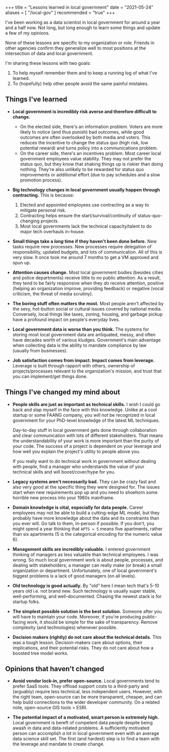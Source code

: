 +++
title = "Lessons learned in local government"
date = "2021-05-24"
aliases = [ "/local-gov" ]
recommended = "true"
+++

I've been working as a data scientist in local government for around a year and a half now. Not long, but long enough to learn some things and update a few of my opinions.

None of these lessons are specific to my organization or role. Friends in other agencies confirm they generalize well to most positions at the intersection of data and local government.

I'm sharing these lessons with two goals:

1. To help myself remember them and to keep a running log of what I've learned.
2. To (hopefully) help other people avoid the same painful mistakes.

## Things I've learned

- **Local government is incredibly risk averse and therefore difficult to change.**
  - On the elected side, there's an information problem. Voters are more likely to notice (and thus punish) bad outcomes, while good outcomes are often overlooked by both media and voters. This reduces the incentive to change the status quo (high risk, low potential reward) and turns policy into a communications problem.
  - On the career side, there's an incentives problem. Most career local government employees value stability. They may not prefer the status quo, but they know that shaking things up is riskier than doing nothing. They're also unlikely to be rewarded for status quo improvements or additional effort (due to pay schedules and a slow promotion process).

- **Big technology changes in local government usually happen through contracting.** This is because:
   1. Elected and appointed employees use contracting as a way to mitigate personal risk.
   2. Contracting helps ensure the start/survival/continuity of status-quo-changing projects.
   3. Most local governments lack the technical capacity/talent to do major tech overhauls in-house.

- **Small things take a *long* time if they haven't been done before.** New tasks require new processes. New processes require delegation of responsibility, updated budgets, and lots of communication. All of this is very slow. It once took me around 7 months to get a VM approved and spun up.

- **Attention causes change.** Most local government bodies (besides cities and police departments) receive little to no public attention. As a result, they tend to be fairly responsive when they *do* receive attention, positive (helping an organization improve, providing feedback) or negative (vocal criticism, the threat of media scrutiny).

- **The boring stuff often matters the most.** Most people aren't affected by the sexy, hot-button social or cultural issues covered by national media. Conversely, local things like taxes, zoning, housing, and garbage pickup have a profound impact on people's everyday lives.

- **Local government data is worse than you think.** The systems for storing most local government data are antiquated, messy, and often have decades worth of various kludges. Government's main advantage when collecting data is the ability to mandate compliance by law (usually from businesses).

- **Job satisfaction comes from impact. Impact comes from leverage.** Leverage is built through rapport with others, ownership of projects/processes relevant to the organization's mission, and trust that you can implement/get things done.

## Things I've changed my mind about

- **People skills are just as important as technical skills.** I wish I could go back and slap myself in the face with this knowledge. Unlike at a cool startup or some FAANG company, you *will not* be recognized in local government for your PhD-level knowledge of the latest ML techniques.

   Day-to-day stuff in local government gets done through collaboration and clear communication with lots of different stakeholders. That means the understandability of your work is more important than the purity of your code. The success of a project is dependent on your leverage and how well you explain the project's utility to people above you.

   If you really want to do technical work in government without dealing with people, find a manager who understands the value of your technical skills and will boost/cover/hype for you.

- **Legacy systems aren't necessarily bad.** They can be crazy fast and also very good at the specific thing they were designed for. The issues start when new requirements pop up and you need to shoehorn some horrible new process into your 1980s mainframe.

- **Domain knowledge is vital, especially for data people.** Career employees may not be able to build a cutting-edge ML model, but they probably have more knowledge about the data and its constraints than you ever will. Go talk to them, in-person if possible. If you don't, you might spend a year thinking that `APTS = 5` means five apartments, rather than six apartments (5 is the categorical encoding for the numeric value 6).

- **Management skills are incredibly valuable.** I entered government thinking of managers as less valuable than technical employees. I was wrong. So much local government work is about people, processes, and dealing with stakeholders; a manager can really make (or break) a small organization or department. Unfortunately, one of local government's biggest problems is a lack of good managers (on all levels).

- **Old technology is good actually.** By "old" here I mean tech that's 5-10 years old i.e. not brand new. Such technology is usually super stable, well-performing, and well-documented. Chasing the newest stack is for startup folks.

- **The simplest possible solution is the best solution.** Someone after you will have to maintain your code. Moreover, if you're producing public-facing work, it should be simple for the sake of transparency. Remove complexity (and technologies) whenever possible.

- **Decision makers (rightly) do not care about the technical details.** This was a tough lesson. Decision-makers care about options, their implications, and their potential risks. They do not care about how a boosted tree model works.

## Opinions that haven't changed

- **Avoid vendor lock-in, prefer open-source.** Local governments tend to prefer SaaS tools. They offload support costs to a third-party and (arguably) require less technical, less independent users. However, with the right team, open-source can be more transparent, cheaper, and can help build connections to the wider developer community. On a related note, open-source GIS tools > ESRI.

- **The potential impact of a motivated, smart person is extremely high.** Local government is bereft of competent data people despite being awash in data and data-related problems. A sufficiently motivated person can accomplish *a lot* in local government even with an average data science skill set. The first (and hardest) step is to find a team with the leverage and mandate to create change.
